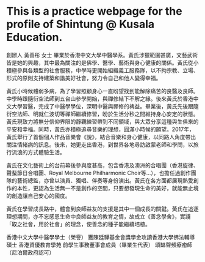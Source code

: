 # This is a practice webpage for the profile of Shintung @ Kusala Education.

創辦人 黃善彤 女士 畢業於香港中文大學中醫學系。黃氏涉獵範圍甚廣，文藝武術皆是她的興趣，其中最為關注的是佛學、醫學、藝術與身心健康的關係。黃氏從小積極參與各類型的社會服務，中學時更開始組織義工服務隊，以不拘宗教、立場、形式的原則支持建築和諧美好社會，努力令自己和他人變得幸福。

黃氏小時候體弱多病，為了學習照顧身心一直盼望找到能解除痛苦的良醫及良師。中學時跟隨衍空法師到五台山參學開始，與禪修結下不解之緣。後來黃氏於香港中文大學習醫，完成了中醫學學位，深明中醫與禪修的裨益。畢業後，黃氏先後跟隨衍空法師、明就仁波切等禪師繼續修習，盼於生活分秒之間維持身心安定的狀態。黃氏現致力將無分信仰界限的靜觀練習帶到不同領域，與大眾分享這種與生俱來的平安和幸福。同時，黃氏亦積極追尋音樂的理想，圓滿小時候的願望。2017年，黃氏舉行了首個個人作品音樂會《說》，結合音樂和身心健康，以同路人角度帶出關注情緒病的訊息。後來，她更走出香港，到世界各地尋訪啟蒙老師和學問，以旅行流浪的方式體驗生活。

黃氏在文化藝術上的台前幕後參與度甚高，包含香港及澳洲的合唱團（香港旋律、聲蜚節日合唱團、Royal Melbourne Philharmonic Choir等…），也擔任過創作團隊的藝術總監，亦曾以演員、獨唱、伴奏等身份演出。黃氏在各方面都展現熱愛創作的本性，更認為生活無一不是創作的空間，只要想發現生命的美好，就能無止境的創造讓自己安心的國度。

黃氏在學習成長路中，體會到良師益友的支援是其中一個成長的關鍵。黃氏在追逐理想期間，亦不忘感恩生命中良師益友的教育之情，故成立《善念學舍》，實踐「取之社會，用於社會」的理念，使善念的種子能繼續培植。

香港中文大學中醫學學士（榮譽）
獲陳廷驊基金會獎學金攻讀香港大學佛法輔導碩士
香港資優教育學苑 前學生事務董事會成員（畢業生代表）
頌缽聲頻療癒師（尼泊爾政府認可）